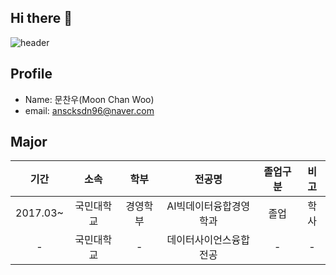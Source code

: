 ## Hi there 👋

![header](https://capsule-render.vercel.app/api?type=rounded&color=timeGradient&height=200&section=header&text=Welcome%20to%20Chanwoo%27s%20Github%20&animation=twinkling&fontSize=50)

## Profile
* Name: 문찬우(Moon Chan Woo)
* email: anscksdn96@naver.com

## Major
| 기간 | 소속 | 학부 | 전공명 | 졸업구분 | 비고 |
| :------: | :------: | :------: | :------: | :------: | :------: |
|2017.03~| 국민대학교 | 경영학부 | AI빅데이터융합경영학과 | 졸업 | 학사 |
|-| 국민대학교 | - | 데이터사이언스융합전공 | - | - |
